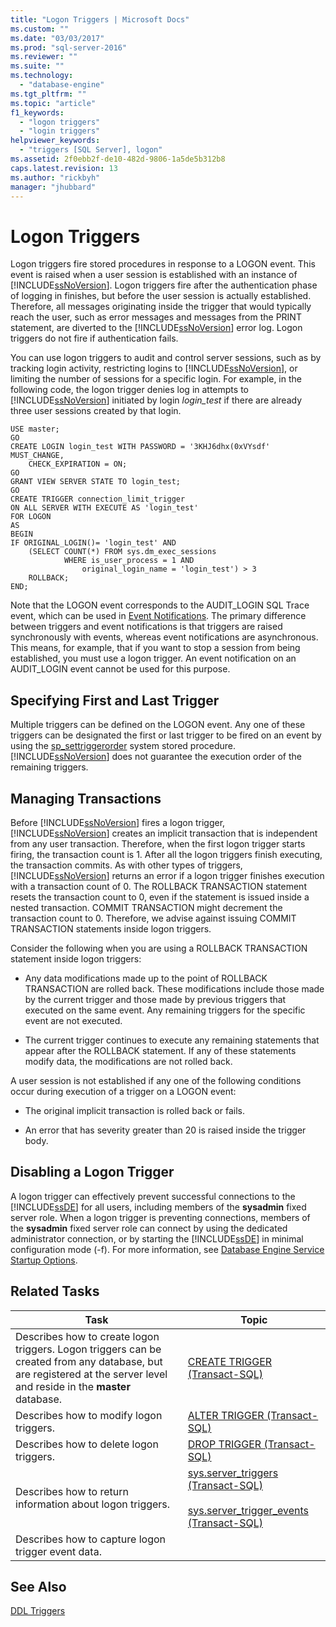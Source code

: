 ```yaml
---
title: "Logon Triggers | Microsoft Docs"
ms.custom: ""
ms.date: "03/03/2017"
ms.prod: "sql-server-2016"
ms.reviewer: ""
ms.suite: ""
ms.technology: 
  - "database-engine"
ms.tgt_pltfrm: ""
ms.topic: "article"
f1_keywords: 
  - "logon triggers"
  - "login triggers"
helpviewer_keywords: 
  - "triggers [SQL Server], logon"
ms.assetid: 2f0ebb2f-de10-482d-9806-1a5de5b312b8
caps.latest.revision: 13
ms.author: "rickbyh"
manager: "jhubbard"
---
```

# Logon Triggers
  Logon triggers fire stored procedures in response to a LOGON event. This event is raised when a user session is established with an instance of [!INCLUDE[ssNoVersion](../../advanced-analytics/r-services/includes/ssnoversion-md.md)]. Logon triggers fire after the authentication phase of logging in finishes, but before the user session is actually established. Therefore, all messages originating inside the trigger that would typically reach the user, such as error messages and messages from the PRINT statement, are diverted to the [!INCLUDE[ssNoVersion](../../advanced-analytics/r-services/includes/ssnoversion-md.md)] error log. Logon triggers do not fire if authentication fails.  
  
 You can use logon triggers to audit and control server sessions, such as by tracking login activity, restricting logins to [!INCLUDE[ssNoVersion](../../advanced-analytics/r-services/includes/ssnoversion-md.md)], or limiting the number of sessions for a specific login. For example, in the following code, the logon trigger denies log in attempts to [!INCLUDE[ssNoVersion](../../advanced-analytics/r-services/includes/ssnoversion-md.md)] initiated by login *login_test* if there are already three user sessions created by that login.  
  
```  
USE master;  
GO  
CREATE LOGIN login_test WITH PASSWORD = '3KHJ6dhx(0xVYsdf' MUST_CHANGE,  
    CHECK_EXPIRATION = ON;  
GO  
GRANT VIEW SERVER STATE TO login_test;  
GO  
CREATE TRIGGER connection_limit_trigger  
ON ALL SERVER WITH EXECUTE AS 'login_test'  
FOR LOGON  
AS  
BEGIN  
IF ORIGINAL_LOGIN()= 'login_test' AND  
    (SELECT COUNT(*) FROM sys.dm_exec_sessions  
            WHERE is_user_process = 1 AND  
                original_login_name = 'login_test') > 3  
    ROLLBACK;  
END;  
```  
  
 Note that the LOGON event corresponds to the AUDIT_LOGIN SQL Trace event, which can be used in [Event Notifications](../../relational-databases/service-broker/event-notifications.md). The primary difference between triggers and event notifications is that triggers are raised synchronously with events, whereas event notifications are asynchronous. This means, for example, that if you want to stop a session from being established, you must use a logon trigger. An event notification on an AUDIT_LOGIN event cannot be used for this purpose.  
  
## Specifying First and Last Trigger  
 Multiple triggers can be defined on the LOGON event. Any one of these triggers can be designated the first or last trigger to be fired on an event by using the [sp_settriggerorder](../../relational-databases/system-stored-procedures/sp-settriggerorder-transact-sql.md) system stored procedure. [!INCLUDE[ssNoVersion](../../advanced-analytics/r-services/includes/ssnoversion-md.md)] does not guarantee the execution order of the remaining triggers.  
  
## Managing Transactions  
 Before [!INCLUDE[ssNoVersion](../../advanced-analytics/r-services/includes/ssnoversion-md.md)] fires a logon trigger, [!INCLUDE[ssNoVersion](../../advanced-analytics/r-services/includes/ssnoversion-md.md)] creates an implicit transaction that is independent from any user transaction. Therefore, when the first logon trigger starts firing, the transaction count is 1. After all the logon triggers finish executing, the transaction commits. As with other types of triggers, [!INCLUDE[ssNoVersion](../../advanced-analytics/r-services/includes/ssnoversion-md.md)] returns an error if a logon trigger finishes execution with a transaction count of 0. The ROLLBACK TRANSACTION statement resets the transaction count to 0, even if the statement is issued inside a nested transaction. COMMIT TRANSACTION might decrement the transaction count to 0. Therefore, we advise against issuing COMMIT TRANSACTION statements inside logon triggers.  
  
 Consider the following when you are using a ROLLBACK TRANSACTION statement inside logon triggers:  
  
-   Any data modifications made up to the point of ROLLBACK TRANSACTION are rolled back. These modifications include those made by the current trigger and those made by previous triggers that executed on the same event. Any remaining triggers for the specific event are not executed.  
  
-   The current trigger continues to execute any remaining statements that appear after the ROLLBACK statement. If any of these statements modify data, the modifications are not rolled back.  
  
 A user session is not established if any one of the following conditions occur during execution of a trigger on a LOGON event:  
  
-   The original implicit transaction is rolled back or fails.  
  
-   An error that has severity greater than 20 is raised inside the trigger body.  
  
## Disabling a Logon Trigger  
 A logon trigger can effectively prevent successful connections to the [!INCLUDE[ssDE](../../analysis-services/instances/install/windows/includes/ssde-md.md)] for all users, including members of the **sysadmin** fixed server role. When a logon trigger is preventing connections, members of the **sysadmin** fixed server role can connect by using the dedicated administrator connection, or by starting the [!INCLUDE[ssDE](../../analysis-services/instances/install/windows/includes/ssde-md.md)] in minimal configuration mode (-f). For more information, see [Database Engine Service Startup Options](../../database-engine/configure/windows/database-engine-service-startup-options.md).  
  
## Related Tasks  
  
|Task|Topic|  
|----------|-----------|  
|Describes how to create logon triggers. Logon triggers can be created from any database, but are registered at the server level and reside in the **master** database.|[CREATE TRIGGER &#40;Transact-SQL&#41;](../../t-sql/statements/create-trigger-transact-sql.md)|  
|Describes how to modify logon triggers.|[ALTER TRIGGER &#40;Transact-SQL&#41;](../../t-sql/statements/alter-trigger-transact-sql.md)|  
|Describes how to delete logon triggers.|[DROP TRIGGER &#40;Transact-SQL&#41;](../../t-sql/statements/drop-trigger-transact-sql.md)|  
|Describes how to return information about logon triggers.|[sys.server_triggers &#40;Transact-SQL&#41;](../../relational-databases/system-catalog-views/sys.server-triggers-transact-sql.md)<br /><br /> [sys.server_trigger_events &#40;Transact-SQL&#41;](../../relational-databases/system-catalog-views/sys.server-trigger-events-transact-sql.md)|  
|Describes how to capture logon trigger event data.||  
  
## See Also  
 [DDL Triggers](../../relational-databases/triggers/ddl-triggers.md)  
  
  